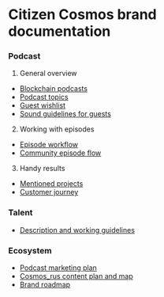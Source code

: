 # Citizen Cosmos brand documentation

### Podcast

1. General overview
- [Blockchain podcasts](https://github.com/citizen-cosmos/Citizen-Cosmos/blob/master/project/a%20list%20of%20podcasts%20for%20a%20potential%20cross%20interview.md)
- [Podcast topics](https://github.com/citizen-cosmos/Citizen-Cosmos/blob/master/project/relevant%20podcast%20topics.md)
- [Guest wishlist](https://github.com/citizen-cosmos/Citizen-Cosmos/blob/master/community/guest-wish-list.md)
- [Sound guidelines for guests]()

2. Working with episodes
- [Episode workflow](https://github.com/citizen-cosmos/Citizen-Cosmos/blob/master/project/episode%20workflow.md)
- [Community episode flow]()

3. Handy results
- [Mentioned projects](https://github.com/citizen-cosmos/Citizen-Cosmos/blob/master/community/A%20list%20of%20mentioned%20projects.md)
- [Customer journey]()

### Talent

- [Description and working guidelines](https://github.com/citizen-cosmos/Citizen-Cosmos/blob/master/project/working%20guidelines.md)

### Ecosystem

- [Podcast marketing plan]()
- [Cosmos_rus content plan and map](https://github.com/citizen-cosmos/Citizen-Cosmos/blob/master/project/cosmos_rus%20map%20and%20plan.md)
- [Brand roadmap](https://github.com/citizen-cosmos/Citizen-Cosmos/edit/master/roadmap/roadmap.md)
